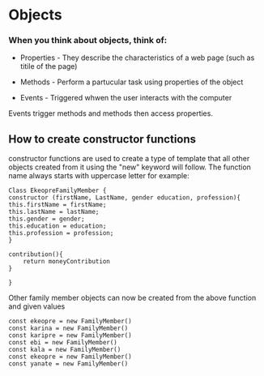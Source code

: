 # Objects

### When you think about objects, think of:

- Properties - They describe the characteristics of a web page (such as titile of the page)

- Methods - Perform a partucular task using properties of the object

- Events - Triggered whwen the user interacts with the computer

Events trigger methods and methods then access properties.

## How to create constructor functions

constructor functions are used to create a type of template that all other objects created from it using the "new" keyword will follow. The function name always starts with uppercase letter for example:

```
Class EkeopreFamilyMember {
constructor (firstName, LastName, gender education, profession){
this.firstName = firstName;
this.lastName = lastName;
this.gender = gender;
this.education = education;
this.profession = profession;
}

contribution(){
	return moneyContribution
}

}

```

Other family member objects can now be created from the above function and given values

```
const ekeopre = new FamilyMember()
const karina = new FamilyMember()
const karipre = new FamilyMember()
const ebi = new FamilyMember()
const kala = new FamilyMember()
const ekeopre = new FamilyMember()
const yanate = new FamilyMember()

```
